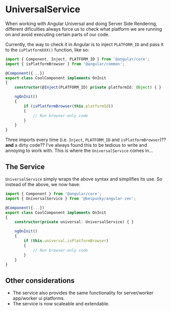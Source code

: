 # UniversalService
When working with Angular Universal and doing Server Side Rendering, different dificulties always force us to check what platform we are running on and avoid executing certain parts of our code.

Currently, the way to check it in Angular is to inject `PLATFORM_ID` and pass it to the `isPlatformXXX()` function, like so:

```typescript
import { Component, Inject, PLATFORM_ID } from '@angular/core';
import { isPlatformBrowser } from '@angular/common';

@Component({...})
export class CoolComponent implements OnInit
{ 
    constructor(@Inject(PLATFORM_ID) private platformId: Object) { }

    ngOnInit()
    {  
        if (isPlatformBrowser(this.platformId))
        {
            // Run browser-only code
        }
    }
}
```

Three imports every time (i.e. `Inject`, `PLATFORM_ID` and `isPlatformBrowser`)?? **and** a dirty code?? I've always found this to be tedious to write and annoying to work with. This is where the `UniversalService` comes in...

## The Service
`UniversalService` simply wraps the above syntax and simplifies its use. So instead of the above, we now have:

```typescript
import { Component } from '@angular/core';
import { UniversalService } from '@bespunky/angular-zen';

@Component({...})
export class CoolComponent implements OnInit
{ 
    constructor(private universal: UniversalService) { }

    ngOnInit()
    {  
        if (this.universal.isPlatformBrowser)
        {
            // Run browser-only code
        }
    }
}
```

## Other considerations
* The service also provides the same functionality for server/worker app/worker ui platforms.
* The service is now scaleable and extendable.
